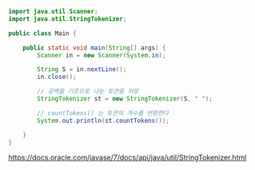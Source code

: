 ```java
import java.util.Scanner;
import java.util.StringTokenizer;

public class Main {

    public static void main(String[] args) {
        Scanner in = new Scanner(System.in);

        String S = in.nextLine();
        in.close();

        // 공백을 기준으로 나눈 토큰을 저장
        StringTokenizer st = new StringTokenizer(S, " ");

        // countTokens() 는 토큰의 개수를 반환한다
        System.out.println(st.countTokens());

    }
}
```

https://docs.oracle.com/javase/7/docs/api/java/util/StringTokenizer.html
